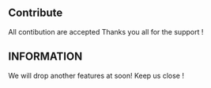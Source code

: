 ## Contribute
All contibution are accepted
Thanks you all for the support !

## INFORMATION
We will drop another features at soon!
Keep us close !
